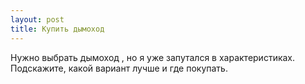 ```yaml
---
layout: post 
title: Купить дымоход 
--- 
```

Нужно выбрать дымоход , но я уже запутался в характеристиках. Подскажите, какой вариант лучше и где покупать.
